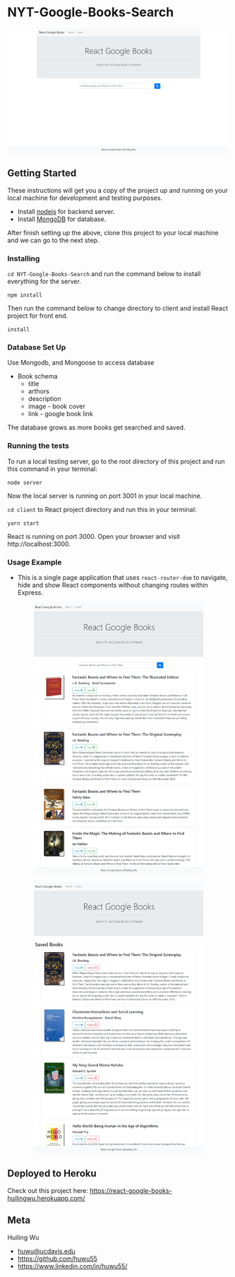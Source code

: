 # NYT-Google-Books-Search

<p align="center">
  <img width="500" height="284" src="./photo/cover.png" alt="Google Books Search Cover page">
</p>

## Getting Started
These instructions will get you a copy of the project up and running on your local machine for development and testing purposes.
* Install [nodejs](https://nodejs.org/en/) for backend server.
* Install [MongoDB](https://www.mongodb.com/) for database. 

After finish setting up the above, clone this project to your local machine and we can go to the next step.

### Installing
`cd NYT-Google-Books-Search` and run the command below to install everything for the server.
```
npm install
```
Then run the command below to change directory to client and install React project for front end.
```
install
```

### Database Set Up
Use Mongodb, and Mongoose to access database
* Book schema
    * title 
    * arthors
    * description
    * image - book cover
    * link - google book link

The database grows as more books get searched and saved.

### Running the tests
To run a local testing server, go to the root directory of this project and run this command in your terminal:
```
node server
```
Now the local server is running on port 3001 in your local machine.

`cd client` to React project directory and run this in your terminal:
```
yarn start
```
React is running on port 3000. Open your browser and visit http://localhost:3000.

### Usage Example
* This is a single page application that uses `react-router-dom` to navigate, hide and show React components without changing routes within Express.

<p align="center">
  <img width="384" height="616" src="./photo/search.png" alt="Search results">
</p>

<p align="center">
  <img width="384" height="616" src="./photo/saved.png" alt="Saved books">
</p>

## Deployed to Heroku
Check out this project here: https://react-google-books-huilingwu.herokuapp.com/

## Meta

Huiling Wu 
* huwu@ucdavis.edu
* https://github.com/huwu55
* https://www.linkedin.com/in/huwu55/
